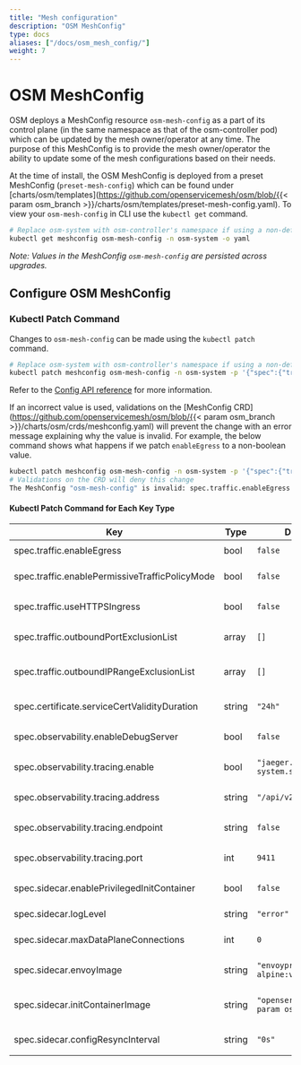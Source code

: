```yaml
---
title: "Mesh configuration"
description: "OSM MeshConfig"
type: docs
aliases: ["/docs/osm_mesh_config/"]
weight: 7
---
```


# OSM MeshConfig
OSM deploys a MeshConfig resource `osm-mesh-config` as a part of its control plane (in the same namespace as that of the osm-controller pod) which can be updated by the mesh owner/operator at any time. The purpose of this MeshConfig is to provide the mesh owner/operator the ability to update some of the mesh configurations based on their needs.

At the time of install, the OSM MeshConfig is deployed from a preset MeshConfig (`preset-mesh-config`) which can be found under [charts/osm/templates](https://github.com/openservicemesh/osm/blob/{{< param osm_branch >}}/charts/osm/templates/preset-mesh-config.yaml).
To view your `osm-mesh-config` in CLI use the `kubectl get` command.
```bash
# Replace osm-system with osm-controller's namespace if using a non-default namespace
kubectl get meshconfig osm-mesh-config -n osm-system -o yaml
```

*Note: Values in the MeshConfig `osm-mesh-config` are persisted across upgrades.*

## Configure OSM MeshConfig
### Kubectl Patch Command
Changes to `osm-mesh-config` can be made using the `kubectl patch` command.
```bash
# Replace osm-system with osm-controller's namespace if using a non-default namespace
kubectl patch meshconfig osm-mesh-config -n osm-system -p '{"spec":{"traffic":{"enableEgress":true}}}'  --type=merge
```
Refer to the [Config API reference](/docs/apidocs/config/v1alpha1) for more information.

If an incorrect value is used, validations on the [MeshConfig CRD](https://github.com/openservicemesh/osm/blob/{{< param osm_branch >}}/charts/osm/crds/meshconfig.yaml) will prevent the change with an error message explaining why the value is invalid.
For example, the below command shows what happens if we patch `enableEgress` to a non-boolean value.
```bash
kubectl patch meshconfig osm-mesh-config -n osm-system -p '{"spec":{"traffic":{"enableEgress":"no"}}}'  --type=merge
# Validations on the CRD will deny this change
The MeshConfig "osm-mesh-config" is invalid: spec.traffic.enableEgress: Invalid value: "string": spec.traffic.enableEgress in body must be of type boolean: "string"
```
#### Kubectl Patch Command for Each Key Type

| Key | Type | Default Value | Kubectl Patch Command Examples |
|-----|------|---------------|--------------------------------|
| spec.traffic.enableEgress | bool | `false` | `kubectl patch meshconfig osm-mesh-config -n osm-system -p '{"spec":{"traffic":{"enableEgress":true}}}'  --type=merge` |
| spec.traffic.enablePermissiveTrafficPolicyMode | bool | `false` | `kubectl patch meshconfig osm-mesh-config -n osm-system -p '{"spec":{"traffic":{"enablePermissiveTrafficPolicyMode":true}}}'  --type=merge` |
| spec.traffic.useHTTPSIngress | bool | `false` | `kubectl patch meshconfig osm-mesh-config -n osm-system -p '{"spec":{"traffic":{"useHTTPSIngress":true}}}'  --type=merge` |
| spec.traffic.outboundPortExclusionList | array | `[]` | `kubectl patch meshconfig osm-mesh-config -n osm-system -p '{"spec":{"traffic":{"outboundPortExclusionList":6379,8080}}}'  --type=merge` |
| spec.traffic.outboundIPRangeExclusionList | array | `[]` | `kubectl patch meshconfig osm-mesh-config -n osm-system -p '{"spec":{"traffic":{"outboundIPRangeExclusionList":"10.0.0.0/32,1.1.1.1/24"}}}'  --type=merge` |
| spec.certificate.serviceCertValidityDuration | string | `"24h"` | `kubectl patch meshconfig osm-mesh-config -n osm-system -p '{"spec":{"certificate":{"serviceCertValidityDuration":"24h"}}}'  --type=merge` |
| spec.observability.enableDebugServer | bool | `false` | `kubectl patch meshconfig osm-mesh-config -n osm-system -p '{"spec":{"observability":{"serviceCertValidityDuration":true}}}'  --type=merge` |
| spec.observability.tracing.enable | bool | `"jaeger.osm-system.svc.cluster.local"`| `kubectl patch meshconfig osm-mesh-config -n osm-system -p '{"spec":{"observability":{"tracing":{"address": "jaeger.osm-system.svc.cluster.local"}}}}'  --type=merge` |
| spec.observability.tracing.address | string | `"/api/v2/spans"` | `kubectl patch meshconfig osm-mesh-config -n osm-system -p '{"spec":{"observability":{"tracing":{"endpoint":"/api/v2/spans"}}}}'  --type=merge' --type=merge` |
| spec.observability.tracing.endpoint | string | `false`| `kubectl patch meshconfig osm-mesh-config -n osm-system -p '{"spec":{"observability":{"tracing":{"enable":true}}}}'  --type=merge` |
| spec.observability.tracing.port | int | `9411`| `kubectl patch meshconfig osm-mesh-config -n osm-system -p '{"spec":{"observability":{"tracing":{"port":9411}}}}'  --type=merge` |
| spec.sidecar.enablePrivilegedInitContainer | bool | `false` | `kubectl patch meshconfig osm-mesh-config -n osm-system -p '{"spec":{"sidecar":{"enablePrivilegedInitContainer":true}}}'  --type=merge` |
| spec.sidecar.logLevel | string | `"error"` | `kubectl patch meshconfig osm-mesh-config -n osm-system -p '{"spec":{"sidecar":{"logLevel":"error"}}}'  --type=merge` |
| spec.sidecar.maxDataPlaneConnections | int | `0` | `kubectl patch meshconfig osm-mesh-config -n osm-system -p '{"spec":{"sidecar":{"maxDataPlaneConnections":"error"}}}'  --type=merge` |
| spec.sidecar.envoyImage | string | `"envoyproxy/envoy-alpine:v1.17.2"` | `kubectl patch meshconfig osm-mesh-config -n osm-system -p '{"spec":{"sidecar":{"envoyImage":"envoyproxy/envoy-alpine:v1.17.2"}}}'  --type=merge` |
| spec.sidecar.initContainerImage | string | `"openservicemesh/init:{{< param osm_version >}}"` | `kubectl patch meshconfig osm-mesh-config -n osm-system -p '{"spec":{"sidecar":{"initContainerImage":"openservicemesh/init:{{< param osm_version >}}"}}}' --type=merge` |
| spec.sidecar.configResyncInterval | string | `"0s"` | `kubectl patch meshconfig osm-mesh-config -n osm-system -p '{"spec":{"sidecar":{"configResyncInterval":"30s"}}}'  --type=merge` |
